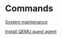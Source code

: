 # Commands

[System maintenance](system-maintenance.md)

[Install QEMU quest agent](install-qemu-quest-agent.md)
